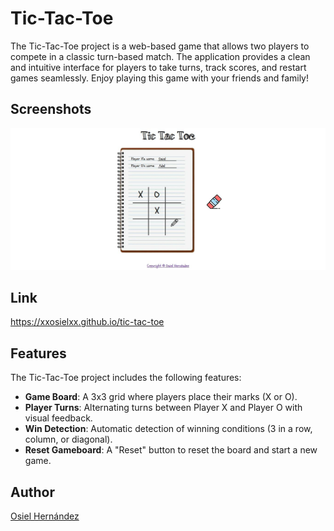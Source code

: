 # Tic-Tac-Toe  

The Tic-Tac-Toe project is a web-based game that allows two players to compete in a classic turn-based match. The application provides a clean and intuitive interface for players to take turns, track scores, and restart games seamlessly. Enjoy playing this game with your friends and family!

## Screenshots  

![](./screenshot.jpg)

## Link  

https://xxosielxx.github.io/tic-tac-toe  

## Features  

The Tic-Tac-Toe project includes the following features:  
- **Game Board**: A 3x3 grid where players place their marks (X or O).  
- **Player Turns**: Alternating turns between Player X and Player O with visual feedback.  
- **Win Detection**: Automatic detection of winning conditions (3 in a row, column, or diagonal).  
- **Reset Gameboard**: A "Reset" button to reset the board and start a new game. 

## Author  

[Osiel Hernández](https://www.github.com/xXOsielXx)